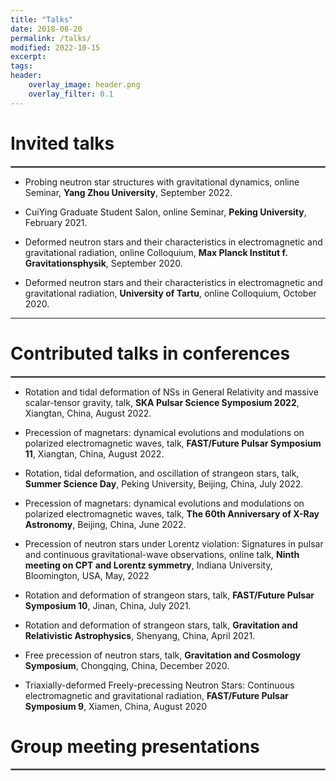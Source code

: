 ```yaml
---
title: "Talks"
date: 2018-08-20
permalink: /talks/
modified: 2022-10-15
excerpt:
tags:
header:
    overlay_image: header.png
    overlay_filter: 0.1 
---
```


# Invited talks 
<hr style="border:1px solid gray">

* Probing neutron star structures with gravitational dynamics, online Seminar, **Yang Zhou University**, September 2022. 
  <!-- <a href="http://arxiv.org/abs/2109.13234" style="color: #F48FB1;">Slides</a> -->

* CuiYing Graduate Student Salon, online Seminar, **Peking University**, February 2021.
* Deformed neutron stars and their characteristics in electromagnetic and gravitational radiation, online Colloquium, **Max Planck Institut f. Gravitationsphysik**, September 2020.
* Deformed neutron stars and their characteristics in electromagnetic and gravitational radiation, **University of Tartu**, online Colloquium, October 2020.
  
---

# Contributed talks in conferences
<hr style="border:1px solid gray">
 
* Rotation and tidal deformation of NSs in General Relativity and massive scalar-tensor gravity, talk, **SKA Pulsar Science Symposium 2022**, Xiangtan, China, August 2022.

* Precession of magnetars: dynamical evolutions and modulations on polarized electromagnetic waves, talk, **FAST/Future Pulsar Symposium 11**, Xiangtan, China, August 2022.

* Rotation, tidal deformation, and oscillation of strangeon stars, talk, **Summer Science Day**, Peking University, Beijing, China, July 2022.

* Precession of magnetars: dynamical evolutions and modulations on polarized electromagnetic waves, talk, **The 60th Anniversary of X-Ray Astronomy**, Beijing, China, June 2022.

* Precession of neutron stars under Lorentz violation: Signatures in pulsar and continuous gravitational-wave observations, online talk, **Ninth meeting on CPT and Lorentz symmetry**, Indiana University, Bloomington, USA, May, 2022

* Rotation and deformation of strangeon stars, talk, **FAST/Future Pulsar Symposium 10**, Jinan, China, July 2021.
  
* Rotation and deformation of strangeon stars, talk, **Gravitation and Relativistic Astrophysics**, Shenyang, China, April 2021.

* Free precession of neutron stars, talk, **Gravitation and Cosmology Symposium**, Chongqing, China, December 2020.

* Triaxially-deformed Freely-precessing Neutron Stars: Continuous electromagnetic and gravitational radiation, **FAST/Future Pulsar Symposium 9**, Xiamen, China, August 2020
  

# Group meeting presentations
<hr style="border:1px solid gray">